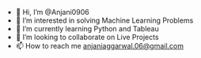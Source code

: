 - 👋 Hi, I’m @Anjani0906
- 👀 I’m interested in solving Machine Learning Problems
- 🌱 I’m currently learning Python and Tableau
- 💞️ I’m looking to collaborate on Live Projects
- 📫 How to reach me anjaniaggarwal.06@gmail.com

<!---
Anjani0906/Anjani0906 is a ✨ special ✨ repository because its `README.md` (this file) appears on your GitHub profile.
You can click the Preview link to take a look at your changes.
--->
